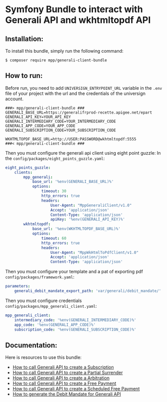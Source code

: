 Symfony Bundle to interact with Generali API and wkhtmltopdf API
============================================

Installation:
-------------

To install this bundle, simply run the following command:
```
$ composer require mpp/generali-client-bundle
```

How to run:
-----------

Before run, you need to add `UNIVERSIGN_ENTRYPOINT_URL` variable in the `.env` file of your project with the url and the credentials of the universign account.

```
###> mpp/generali-client-bundle ###
GENERALI_BASE_URL=https://generalifrprod-recette.apigee.net/epart
GENERALI_API_KEY=YOUR_API_KEY
GENERALI_INTERMEDIARY_CODE=YOUR_INTERMEDIARY_CODE
GENERALI_APP_CODE=YOUR_APP_CODE
GENERALI_SUBSCRIPTION_CODE=YOUR_SUBSCRIPTION_CODE

WKHTMLTOPDF_BASE_URL=http://USER:PASSWORD@wkhtmltopdf:5555
###< mpp/generali-client-bundle ###

```

Then you must configure the generali api client using eight point guzzle:
In the `config/packages/eight_points_guzzle.yaml`:
```yaml
eight_points_guzzle:
    clients:
        mpp_generali:
            base_url: '%env(GENERALI_BASE_URL)%'
            options:
                timeout: 30
                http_errors: true
                headers:
                    User-Agent: "MppGeneraliClient/v1.0"
                    Accept: 'application/json'
                    Content-Type: 'application/json'
                    apiKey: '%env(GENERALI_API_KEY)%'
        wkhtmltopdf:
            base_url: '%env(WKHTMLTOPDF_BASE_URL)%'
            options:
                timeout: 60
                http_errors: true
                headers:
                    User-Agent: "MppWkHtmlToPdfClient/v1.0"
                    Accept: 'application/json'
                    Content-Type: 'application/json'
 ```
                    
Then you must configure your template and a pat of exporting pdf `config/packages/framework.yaml`:
```yaml
parameters:
    generali_debit_mandate_export_path: 'var/generali/debit_mandate/'
```                 
Then you must configure credentials `config/packages/mpp_generali_client.yaml`:
```yaml
mpp_generali_client:
    intermediary_code: '%env(GENERALI_INTERMEDIARY_CODE)%'
    app_code: '%env(GENERALI_APP_CODE)%'
    subscription_code: '%env(GENERALI_SUBSCRIPTION_CODE)%'
```

Documentation:
--------------

Here is resources to use this bundle: 

 * [How to call Generali API to create a Subscription](./Resources/docs/CallApi/subscription.md)
 * [How to call Generali API to create a Partial Surrender](./Resources/docs/CallApi/partial_surrender.md)
 * [How to call Generali API to create a Arbitration](./Resources/docs/CallApi/arbitration.md)
 * [How to call Generali API to create a Free Payment](./Resources/docs/CallApi/free_payment.md)
 * [How to call Generali API to create a Scheduled Free Payment](./Resources/docs/CallApi/scheduled_free_payment.md)
 * [How to generate the Debit Mandate for Generali API](./Resources/docs/pdf_generation.md)
